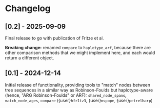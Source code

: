# Changelog

## [0.2] - 2025-09-09

Final release to go with publication of Fritze et al.

**Breaking change:** renamed `compare` to `haplotype_arf`, because there are other comparison
methods that we might implement here, and each would return a different object.

## [0.1] - 2024-12-14

Initial release of functionality, providing tools to "match" nodes between tree sequences
in a similar way as Robinson-Foulds but haplotype-aware (hence, "ARG Robinson-Foulds" or ARF):
`shared_node_spans`, `match_node_ages`, `compare`
({user}`hfr1tz3`, {user}`nspope`, {user}`petrelharp`)

